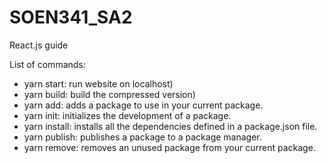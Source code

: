 # SOEN341_SA2

React.js guide

List of commands:
- yarn start: run website on localhost)
- yarn build: build the compressed version)
- yarn add: adds a package to use in your current package.
- yarn init: initializes the development of a package.
- yarn install: installs all the dependencies defined in a package.json file.
- yarn publish: publishes a package to a package manager.
- yarn remove: removes an unused package from your current package.
